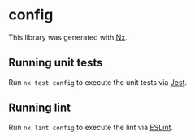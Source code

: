 # config

This library was generated with [Nx](https://nx.dev).


## Running unit tests

Run `nx test config` to execute the unit tests via [Jest](https://jestjs.io).


## Running lint

Run `nx lint config` to execute the lint via [ESLint](https://eslint.org/).

